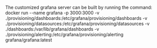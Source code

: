 The customized grafana server can be built by running the command: 
docker run --name grafana -p 3000:3000 -v ./provisioning/dashboards:/etc/grafana/provisioning/dashboards -v ./provisioning/datasources:/etc/grafana/provisioning/datasources -v ./dashboards:/var/lib/grafana/dashboards -v ./provisioning/alerting:/etc/grafana/provisioning/alerting grafana/grafana:latest
